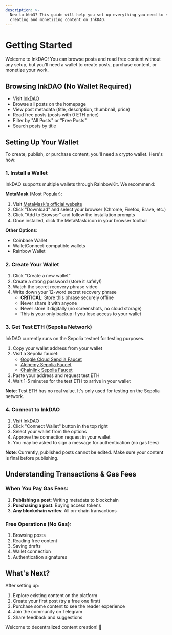 ```yaml
---
description: >-
  New to Web3? This guide will help you set up everything you need to start
  creating and monetizing content on InkDAO.
---
```


# Getting Started

Welcome to InkDAO! You can browse posts and read free content without any setup, but you'll need a wallet to create posts, purchase content, or monetize your work.

## Browsing InkDAO (No Wallet Required)
- Visit [InkDAO](https://inkdao.tech/)
- Browse all posts on the homepage
- View post metadata (title, description, thumbnail, price)
- Read free posts (posts with 0 ETH price)
- Filter by "All Posts" or "Free Posts"
- Search posts by title

## Setting Up Your Wallet

To create, publish, or purchase content, you'll need a crypto wallet. Here's how:

### 1. Install a Wallet
InkDAO supports multiple wallets through RainbowKit. We recommend:

**MetaMask** (Most Popular):
1. Visit [MetaMask's official website](https://metamask.io/)
2. Click "Download" and select your browser (Chrome, Firefox, Brave, etc.)
3. Click "Add to Browser" and follow the installation prompts
4. Once installed, click the MetaMask icon in your browser toolbar

**Other Options**:
- Coinbase Wallet
- WalletConnect-compatible wallets
- Rainbow Wallet

### 2. Create Your Wallet
1. Click "Create a new wallet"
2. Create a strong password (store it safely!)
3. Watch the secret recovery phrase video
4. Write down your 12-word secret recovery phrase
   - **CRITICAL**: Store this phrase securely offline
   - Never share it with anyone
   - Never store it digitally (no screenshots, no cloud storage)
   - This is your only backup if you lose access to your wallet

### 3. Get Test ETH (Sepolia Network)
InkDAO currently runs on the Sepolia testnet for testing purposes.

1. Copy your wallet address from your wallet
2. Visit a Sepolia faucet:
   - [Google Cloud Sepolia Faucet](https://cloud.google.com/application/web3/faucet/ethereum/sepolia)
   - [Alchemy Sepolia Faucet](https://sepoliafaucet.com/)
   - [Chainlink Sepolia Faucet](https://faucets.chain.link/sepolia)
3. Paste your address and request test ETH
4. Wait 1-5 minutes for the test ETH to arrive in your wallet

**Note**: Test ETH has no real value. It's only used for testing on the Sepolia network.

### 4. Connect to InkDAO
1. Visit [InkDAO](https://inkdao.tech/)
2. Click "Connect Wallet" button in the top right
3. Select your wallet from the options
4. Approve the connection request in your wallet
5. You may be asked to sign a message for authentication (no gas fees)

**Note**: Currently, published posts cannot be edited. Make sure your content is final before publishing.

## Understanding Transactions & Gas Fees

### When You Pay Gas Fees:
1. **Publishing a post**: Writing metadata to blockchain
2. **Purchasing a post**: Buying access tokens
3. **Any blockchain writes**: All on-chain transactions

### Free Operations (No Gas):
1. Browsing posts
2. Reading free content
3. Saving drafts
4. Wallet connection
5. Authentication signatures

## What's Next?

After setting up:
1. Explore existing content on the platform
2. Create your first post (try a free one first)
3. Purchase some content to see the reader experience
4. Join the community on Telegram
5. Share feedback and suggestions

Welcome to decentralized content creation! 🚀